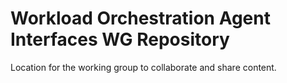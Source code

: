# Workload Orchestration Agent Interfaces WG Repository
Location for the working group to collaborate and share content. 
